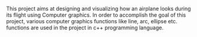 This project aims at designing and visualizing how an airplane looks during its flight using Computer graphics. In order to accomplish the goal of this project, various computer graphics functions like line, arc, ellipse etc. functions are used in the project in c++ programming language.
